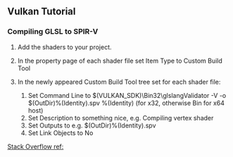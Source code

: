 ## Vulkan Tutorial

### Compiling GLSL to SPIR-V

1. Add the shaders to your project.
2. In the property page of each shader file set Item Type to Custom Build Tool
3. In the newly appeared Custom Build Tool tree set for each shader file:

   1. Set Command Line to $(VULKAN_SDK)\Bin32\glslangValidator -V -o $(OutDir)\%(Identity).spv %(Identity) (for x32, otherwise Bin for x64 host)
   2. Set Description to something nice, e.g. Compiling vertex shader
   3. Set Outputs to e.g. $(OutDir)\%(Identity).spv
   4. Set Link Objects to No

[Stack Overflow ref:](https://stackoverflow.com/questions/39072485/compiling-glsl-to-spir-v-using-premake-5-and-visual-studio-2015)